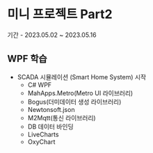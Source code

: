 # 미니 프로젝트 Part2
기간 - 2023.05.02 ~ 2023.05.16

## WPF 학습
- SCADA 시뮬레이션 (Smart Home System) 시작
	- C# WPF 
	- MahApps.Metro(Metro UI 라이브러리)
	- Bogus(더미데이터 생성 라이브러리)
	- Newtonsoft.json
	- M2Mqtt(통신 라이브러리)
	- DB 데이터 바인딩 
	- LiveCharts
	- OxyChart